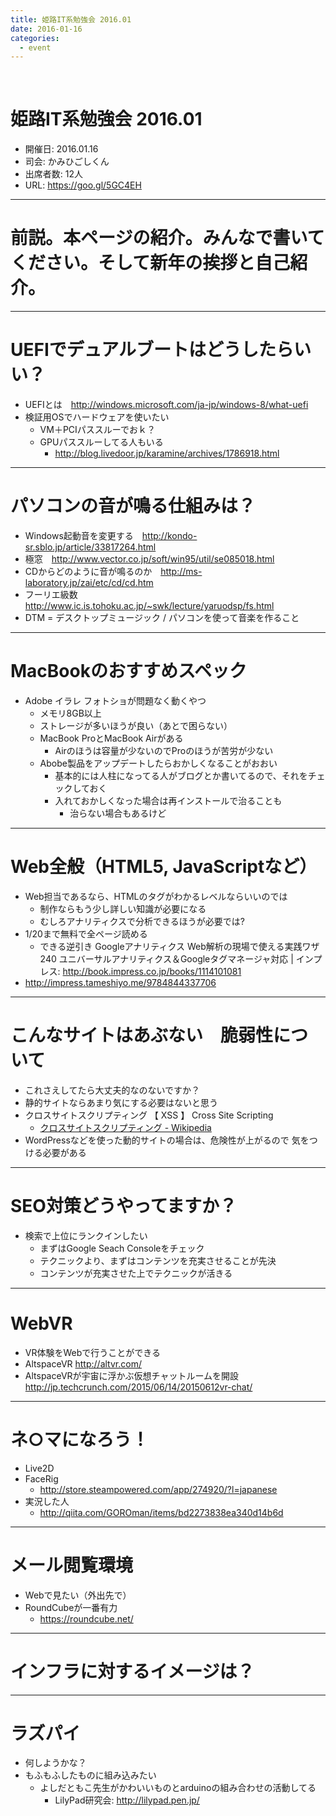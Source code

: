 ```yaml
---
title: 姫路IT系勉強会 2016.01
date: 2016-01-16
categories:
  - event
---
```


﻿<!-- 姫路IT系勉強会 2016.01 -->
<!-- https://docs.google.com/document/d/1AFpGOnXgkeMqX18t_SEphrIP0FFEg0Rqkte40iPKBqE/edit -->

姫路IT系勉強会 2016.01
=======

* 開催日: 2016.01.16
* 司会: かみひごしくん
* 出席者数: 12人
* URL: https://goo.gl/5GC4EH


----------


# 前説。本ページの紹介。みんなで書いてください。そして新年の挨拶と自己紹介。


----------


# UEFIでデュアルブートはどうしたらいい？

* UEFIとは　http://windows.microsoft.com/ja-jp/windows-8/what-uefi
* 検証用OSでハードウェアを使いたい
	* VM＋PCIパススルーでおｋ？
	* GPUパススルーしてる人もいる
		* http://blog.livedoor.jp/karamine/archives/1786918.html


----------


# パソコンの音が鳴る仕組みは？

* Windows起動音を変更する　http://kondo-sr.sblo.jp/article/33817264.html
* 極窓　http://www.vector.co.jp/soft/win95/util/se085018.html
* CDからどのように音が鳴るのか　http://ms-laboratory.jp/zai/etc/cd/cd.htm
* フーリエ級数　http://www.ic.is.tohoku.ac.jp/~swk/lecture/yaruodsp/fs.html
* DTM = デスクトップミュージック / パソコンを使って音楽を作ること


----------


# MacBookのおすすめスペック

* Adobe イラレ フォトショが問題なく動くやつ
	* メモリ8GB以上
	* ストレージが多いほうが良い（あとで困らない）
	* MacBook ProとMacBook Airがある
		* Airのほうは容量が少ないのでProのほうが苦労が少ない
	* Abobe製品をアップデートしたらおかしくなることがおおい
		* 基本的には人柱になってる人がブログとか書いてるので、それをチェックしておく
		* 入れておかしくなった場合は再インストールで治ることも
			* 治らない場合もあるけど


----------


# Web全般（HTML5, JavaScriptなど）

* Web担当であるなら、HTMLのタグがわかるレベルならいいのでは
	* 制作ならもう少し詳しい知識が必要になる
	* むしろアナリティクスで分析できるほうが必要では?
* 1/20まで無料で全ページ読める
	* できる逆引き Googleアナリティクス Web解析の現場で使える実践ワザ240 ユニバーサルアナリティクス＆Googleタグマネージャ対応 | インプレス: http://book.impress.co.jp/books/1114101081
* http://impress.tameshiyo.me/9784844337706


----------


# こんなサイトはあぶない　脆弱性について

* これさえしてたら大丈夫的なのないですか？
* 静的サイトならあまり気にする必要はないと思う
* クロスサイトスクリプティング 【 XSS 】 Cross Site Scripting
	* [クロスサイトスクリプティング - Wikipedia](https://ja.wikipedia.org/wiki/%E3%82%AF%E3%83%AD%E3%82%B9%E3%82%B5%E3%82%A4%E3%83%88%E3%82%B9%E3%82%AF%E3%83%AA%E3%83%97%E3%83%86%E3%82%A3%E3%83%B3%E3%82%B0)
* WordPressなどを使った動的サイトの場合は、危険性が上がるので
気をつける必要がある


----------


# SEO対策どうやってますか？

* 検索で上位にランクインしたい
	* まずはGoogle Seach Consoleをチェック
	* テクニックより、まずはコンテンツを充実させることが先決
	* コンテンツが充実させた上でテクニックが活きる


----------


# WebVR

* VR体験をWebで行うことができる
* AltspaceVR http://altvr.com/
* AltspaceVRが宇宙に浮かぶ仮想チャットルームを開設
http://jp.techcrunch.com/2015/06/14/20150612vr-chat/


----------


# ネ○マになろう！

* Live2D
* FaceRig
	* http://store.steampowered.com/app/274920/?l=japanese
* 実況した人
	* http://qiita.com/GOROman/items/bd2273838ea340d14b6d


----------


# メール閲覧環境

* Webで見たい（外出先で）
* RoundCubeが一番有力
	* https://roundcube.net/


----------


# インフラに対するイメージは？


----------


# ラズパイ

* 何しようかな？
* もふもふしたものに組み込みたい
	* よしだともこ先生がかわいいものとarduinoの組み合わせの活動してる
		* LilyPad研究会: http://lilypad.pen.jp/
